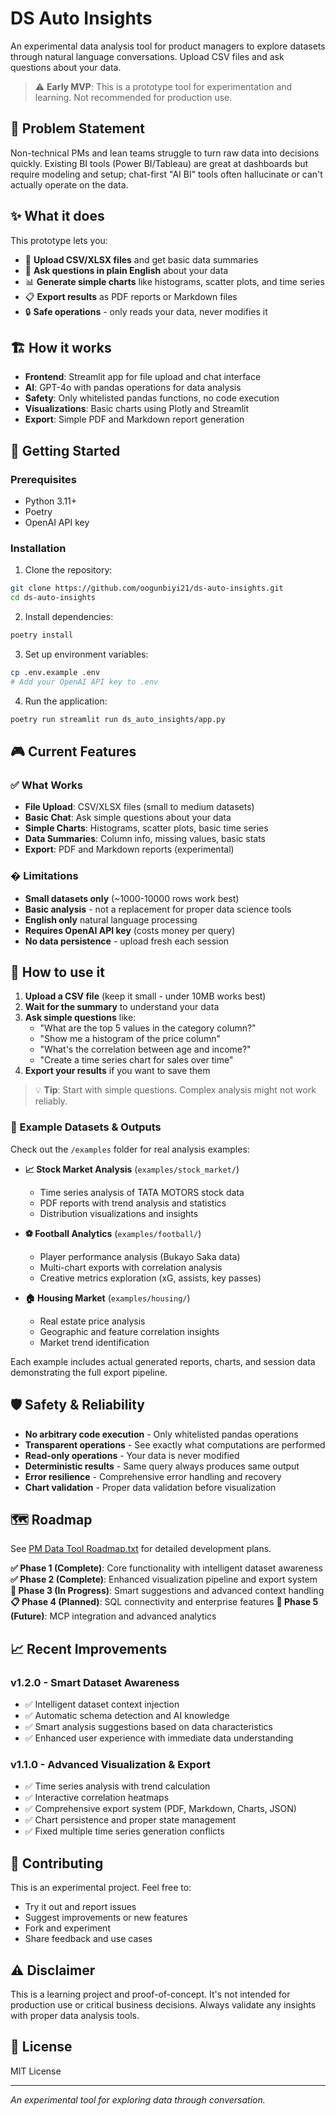 # DS Auto Insights

An experimental data analysis tool for product managers to explore datasets through natural language conversations. Upload CSV files and ask questions about your data.

> ⚠️ **Early MVP**: This is a prototype tool for experimentation and learning. Not recommended for production use.

## 🎯 Problem Statement

Non-technical PMs and lean teams struggle to turn raw data into decisions quickly. Existing BI tools (Power BI/Tableau) are great at dashboards but require modeling and setup; chat-first "AI BI" tools often hallucinate or can't actually operate on the data.

## ✨ What it does

This prototype lets you:
- 📁 **Upload CSV/XLSX files** and get basic data summaries
- 💬 **Ask questions in plain English** about your data
- 📊 **Generate simple charts** like histograms, scatter plots, and time series
- 📋 **Export results** as PDF reports or Markdown files
- 🔒 **Safe operations** - only reads your data, never modifies it

## 🏗️ How it works

- **Frontend**: Streamlit app for file upload and chat interface
- **AI**: GPT-4o with pandas operations for data analysis
- **Safety**: Only whitelisted pandas functions, no code execution
- **Visualizations**: Basic charts using Plotly and Streamlit
- **Export**: Simple PDF and Markdown report generation

## 🚀 Getting Started

### Prerequisites
- Python 3.11+
- Poetry
- OpenAI API key

### Installation

1. Clone the repository:
```bash
git clone https://github.com/oogunbiyi21/ds-auto-insights.git
cd ds-auto-insights
```

2. Install dependencies:
```bash
poetry install
```

3. Set up environment variables:
```bash
cp .env.example .env
# Add your OpenAI API key to .env
```

4. Run the application:
```bash
poetry run streamlit run ds_auto_insights/app.py
```

## 🎮 Current Features

### ✅ What Works
- **File Upload**: CSV/XLSX files (small to medium datasets)
- **Basic Chat**: Ask simple questions about your data
- **Simple Charts**: Histograms, scatter plots, basic time series
- **Data Summaries**: Column info, missing values, basic stats
- **Export**: PDF and Markdown reports (experimental)

### � Limitations
- **Small datasets only** (~1000-10000 rows work best)
- **Basic analysis** - not a replacement for proper data science tools
- **English only** natural language processing
- **Requires OpenAI API key** (costs money per query)
- **No data persistence** - upload fresh each session

## 📖 How to use it

1. **Upload a CSV file** (keep it small - under 10MB works best)
2. **Wait for the summary** to understand your data
3. **Ask simple questions** like:
   - "What are the top 5 values in the category column?"
   - "Show me a histogram of the price column"
   - "What's the correlation between age and income?"
   - "Create a time series chart for sales over time"
4. **Export your results** if you want to save them

> 💡 **Tip**: Start with simple questions. Complex analysis might not work reliably.

### 📁 Example Datasets & Outputs

Check out the `/examples` folder for real analysis examples:

- **📈 Stock Market Analysis** (`examples/stock_market/`)
  - Time series analysis of TATA MOTORS stock data
  - PDF reports with trend analysis and statistics
  - Distribution visualizations and insights

- **⚽ Football Analytics** (`examples/football/`) 
  - Player performance analysis (Bukayo Saka data)
  - Multi-chart exports with correlation analysis
  - Creative metrics exploration (xG, assists, key passes)

- **🏠 Housing Market** (`examples/housing/`)
  - Real estate price analysis
  - Geographic and feature correlation insights
  - Market trend identification

Each example includes actual generated reports, charts, and session data demonstrating the full export pipeline.

## 🛡️ Safety & Reliability

- **No arbitrary code execution** - Only whitelisted pandas operations
- **Transparent operations** - See exactly what computations are performed
- **Read-only operations** - Your data is never modified
- **Deterministic results** - Same query always produces same output
- **Error resilience** - Comprehensive error handling and recovery
- **Chart validation** - Proper data validation before visualization

## 🗺️ Roadmap

See [PM Data Tool Roadmap.txt](PM%20Data%20Tool%20Roadmap.txt) for detailed development plans.

**✅ Phase 1 (Complete)**: Core functionality with intelligent dataset awareness
**✅ Phase 2 (Complete)**: Enhanced visualization pipeline and export system
**🔄 Phase 3 (In Progress)**: Smart suggestions and advanced context handling
**📋 Phase 4 (Planned)**: SQL connectivity and enterprise features
**🔮 Phase 5 (Future)**: MCP integration and advanced analytics

## 📈 Recent Improvements

### v1.2.0 - Smart Dataset Awareness
- ✅ Intelligent dataset context injection
- ✅ Automatic schema detection and AI knowledge
- ✅ Smart analysis suggestions based on data characteristics
- ✅ Enhanced user experience with immediate data understanding

### v1.1.0 - Advanced Visualization & Export
- ✅ Time series analysis with trend calculation
- ✅ Interactive correlation heatmaps  
- ✅ Comprehensive export system (PDF, Markdown, Charts, JSON)
- ✅ Chart persistence and proper state management
- ✅ Fixed multiple time series generation conflicts

## 🤝 Contributing
This is an experimental project. Feel free to:
- Try it out and report issues
- Suggest improvements or new features
- Fork and experiment
- Share feedback and use cases

## ⚠️ Disclaimer

This is a learning project and proof-of-concept. It's not intended for production use or critical business decisions. Always validate any insights with proper data analysis tools.

## 📝 License

MIT License

---

*An experimental tool for exploring data through conversation.*

